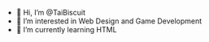 - 👋 Hi, I’m @TaiBiscuit
- 👀 I’m interested in Web Design and Game Development
- 🌱 I’m currently learning HTML

<!---
TaiBiscuit/TaiBiscuit is a ✨ special ✨ repository because its `README.md` (this file) appears on your GitHub profile.
You can click the Preview link to take a look at your changes.
--->
